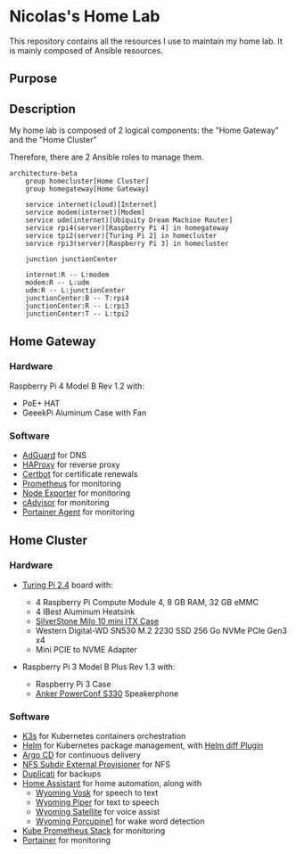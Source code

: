 # Nicolas's Home Lab 
This repository contains all the resources I use to maintain my home lab. It is mainly composed of Ansible resources.

## Purpose

## Description
My home lab is composed of 2 logical components: the "Home Gateway" and the "Home Cluster"

Therefore, there are 2 Ansible roles to manage them.

```mermaid
architecture-beta
    group homecluster[Home Cluster]
    group homegateway[Home Gateway]

    service internet(cloud)[Internet] 
    service modem(internet)[Modem]
    service udm(internet)[Ubiquity Dream Machine Router]
    service rpi4(server)[Raspberry Pi 4] in homegateway
    service tpi2(server)[Turing Pi 2] in homecluster
    service rpi3(server)[Raspberry Pi 3] in homecluster

    junction junctionCenter

    internet:R -- L:modem
    modem:R -- L:udm
    udm:R -- L:junctionCenter
    junctionCenter:B -- T:rpi4
    junctionCenter:R -- L:rpi3
    junctionCenter:T -- L:tpi2
```

## Home Gateway
### Hardware
Raspberry Pi 4 Model B Rev 1.2 with:
  - PoE+ HAT
  - GeeekPi Aluminum Case with Fan

### Software
- [AdGuard](https://adguard.com/]) for DNS
- [HAProxy](https://www.haproxy.org/) for reverse proxy
- [Certbot](https://certbot.eff.org/) for certificate renewals
- [Prometheus](https://prometheus.io/) for monitoring
- [Node Exporter](https://github.com/prometheus/node_exporter) for monitoring
- [cAdvisor](https://github.com/google/cadvisor) for monitoring
- [Portainer Agent](https://github.com/portainer/agent) for monitoring

## Home Cluster
### Hardware
  - [Turing Pi 2.4](https://turingpi.com/) board with:
    - 4 Raspberry Pi Compute Module 4, 8 GB RAM, 32 GB eMMC
    - 4 IBest Aluminum Heatsink
    - [SilverStone Milo 10 mini ITX Case](https://www.silverstonetek.com/en/product/info/computer-chassis/Milo10/)
    - Western Digital-WD SN530 M.2 2230 SSD 256 Go NVMe PCIe Gen3 x4
    - Mini PCIE to NVME Adapter

  - Raspberry Pi 3 Model B Plus Rev 1.3 with:
    - Raspberry Pi 3 Case
    - [Anker PowerConf S330](https://us.ankerwork.com/products/a3308) Speakerphone

### Software
- [K3s](https://k3s.io/) for Kubernetes containers orchestration
- [Helm](https://helm.sh/) for Kubernetes package management, with [Helm diff Plugin](https://github.com/databus23/helm-diff)
- [Argo CD](https://argo-cd.readthedocs.io/en/stable/) for continuous delivery
- [NFS Subdir External Provisioner](https://github.com/kubernetes-sigs/nfs-subdir-external-provisioner) for NFS
- [Duplicati](https://duplicati.com/) for backups
- [Home Assistant](https://www.home-assistant.io/) for home automation, along with
  - [Wyoming Vosk](https://github.com/rhasspy/wyoming-vosk) for speech to text
  - [Wyoming Piper](https://github.com/rhasspy/wyoming-piper) for text to speech
  - [Wyoming Satellite](https://github.com/rhasspy/wyoming-satellite) for voice assist
  - [Wyoming Porcupine1](https://github.com/rhasspy/wyoming-porcupine1) for wake word detection
- [Kube Prometheus Stack](https://github.com/prometheus-community/helm-charts/tree/main/charts/kube-prometheus-stack) for monitoring
- [Portainer](https://www.portainer.io/) for monitoring

